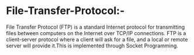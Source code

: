 # File-Transfer-Protocol:-
File Transfer Protocol (FTP) is a standard Internet protocol for transmitting files between computers on the Internet over TCP/IP connections. FTP is a client-server protocol where a client will ask for a file, and a local or remote server will provide it.This is implemented through Socket Programming.
